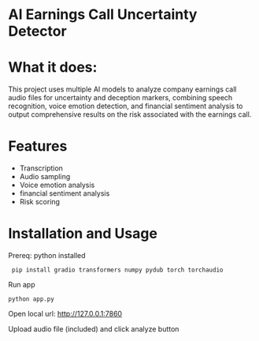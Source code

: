 # AI Earnings Call Uncertainty Detector

# What it does:

This project uses multiple AI models to analyze company earnings call audio files for uncertainty and deception markers, combining speech recognition, voice emotion detection, and financial sentiment analysis to output comprehensive results on the risk associated with the earnings call. 

# Features

- Transcription
- Audio sampling
- Voice emotion analysis
- financial sentiment analysis
- Risk scoring

# Installation and Usage

Prereq: python installed

     pip install gradio transformers numpy pydub torch torchaudio

Run app

    python app.py

Open local url: http://127.0.0.1:7860

Upload audio file (included) and click analyze button





